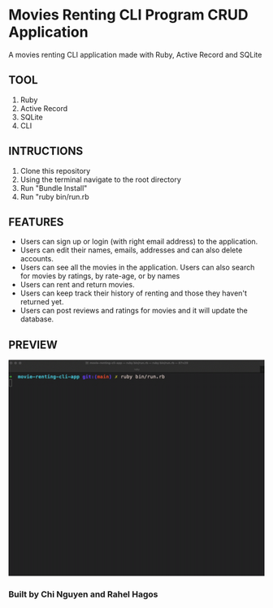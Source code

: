 # Movies Renting CLI Program CRUD Application

A movies renting CLI application made with Ruby, Active Record and SQLite


## TOOL

1. Ruby
2. Active Record
3. SQLite
4. CLI
  

## INTRUCTIONS

1. Clone this repository
2. Using the terminal navigate to the root directory
3. Run "Bundle Install"
4. Run "ruby bin/run.rb

## FEATURES

* Users can sign up or login (with right email address) to the application.
* Users can edit their names, emails, addresses and can also delete accounts.
* Users can see all the movies in the application. Users can also search for movies by ratings, by rate-age, or by names
* Users can rent and return movies.
* Users can keep track their history of renting and those they haven't returned yet.
* Users can post reviews and ratings for movies and it will update the database.

## PREVIEW

![](preview.gif)

### Built by Chi Nguyen and Rahel Hagos
